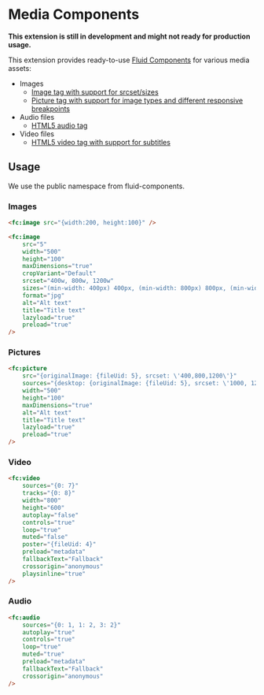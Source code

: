 # Media Components

**This extension is still in development and might not ready for production usage.**

This extension provides ready-to-use [Fluid Components](https://github.com/sitegeist/fluid-components) for various media assets:

* Images
    * [Image tag with support for srcset/sizes](./Resources/Private/Components/Image/Image.html)
    * [Picture tag with support for image types and different responsive breakpoints](./Resources/Private/Components/Picture/Picture.html)
* Audio files
    * [HTML5 audio tag](./Resources/Private/Components/Audio/Audio.html)
* Video files
    * [HTML5 video tag with support for subtitles](./Resources/Private/Components/Video/Video.html)

## Usage

We use the public namespace from fluid-components.

### Images
```html
<fc:image src="{width:200, height:100}" />

<fc:image
    src="5"
    width="500"
    height="100"
    maxDimensions="true"
    cropVariant="Default"
    srcset="400w, 800w, 1200w"
    sizes="(min-width: 400px) 400px, (min-width: 800px) 800px, (min-width:1200px) 1200px, 100vw"
    format="jpg"
    alt="Alt text"
    title="Title text"
    lazyload="true"
    preload="true"
/>
```

### Pictures
```html
<fc:picture
    src="{originalImage: {fileUid: 5}, srcset: \'400,800,1200\'}"
    sources="{desktop: {originalImage: {fileUid: 5}, srcset: \'1000, 1200, 1400, 1600, 1800, 2000\'}}"
    width="500"
    height="100"
    maxDimensions="true"
    alt="Alt text"
    title="Title text"
    lazyload="true"
    preload="true"
/>
```

### Video
```html
<fc:video
    sources="{0: 7}"
    tracks="{0: 8}"
    width="800"
    height="600"
    autoplay="false"
    controls="true"
    loop="true"
    muted="false"
    poster="{fileUid: 4}"
    preload="metadata"
    fallbackText="Fallback"
    crossorigin="anonymous"
    playsinline="true"
/>
```

### Audio
```html
<fc:audio
    sources="{0: 1, 1: 2, 3: 2}"
    autoplay="true"
    controls="true"
    loop="true"
    muted="true"
    preload="metadata"
    fallbackText="Fallback"
    crossorigin="anonymous"
/>
```
